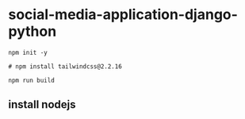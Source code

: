 # social-media-application-django-python
```
npm init -y
```

```
# npm install tailwindcss@2.2.16
```

```
npm run build
```
## install nodejs
